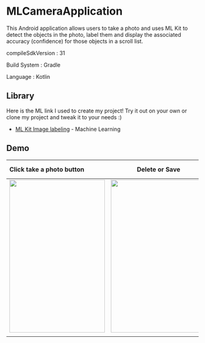 # MLCameraApplication
This Android application allows users to take a photo and uses ML Kit to detect the objects in the photo, label them and display the associated accuracy (confidence) for those objects in a scroll list.

compileSdkVersion : 31

Build System : Gradle

Language : Kotlin

## Library
Here is the ML link I used to create my project! Try it out on your own or clone my project and tweak it to your needs :)
- [ML Kit Image labeling](https://developers.google.com/ml-kit/vision/image-labeling/android) - Machine Learning

## Demo


|Click take a photo button|Delete or Save|ML labels objects w/ confidence|
| :---         |     :---:      |          ---: |
| <img src="https://user-images.githubusercontent.com/55561581/146872267-b8f9f8ca-baa1-4829-b6ae-4cc7e859af9f.png" width="250" height="400" />     | <img src="https://user-images.githubusercontent.com/55561581/146877682-7ddaaf96-266b-4cfc-8366-8a54d53d01e0.png" width="250" height="400" />    | <img src="https://user-images.githubusercontent.com/55561581/146872302-633192d9-a454-475f-ad10-1835c14758f1.png" width="250" height="400" />    |
|      |        |       |
